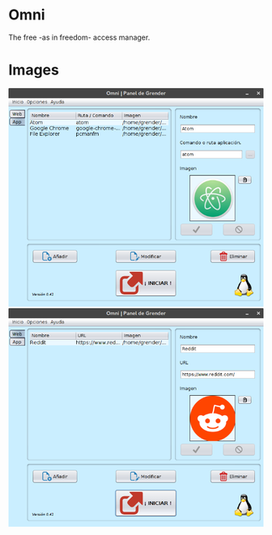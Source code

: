 # Omni
The free -as in freedom- access manager.

# Images
<img src="./art/scr1.png" />
<img src="./art/scr2.png" />
